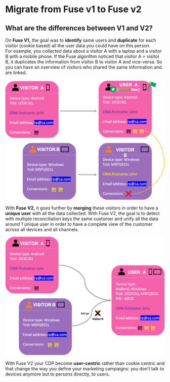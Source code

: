 # Migrate from Fuse v1 to Fuse v2

## What are the differences between V1 and V2?

On **Fuse V1,** the goal was to **identify** same users and **duplicate** for each visitor (cookie based) all the user data you could have on this person.\
For example, you collected data about a visitor A with a laptop and a visitor B with a mobile phone. If the Fuse algorithm noticed that visitor A = visitor B, it duplicates the information from visitor B to visitor A and vice-versa. So you can have an overview of visitors who shared the same information and are linked.

![](<../../.gitbook/assets/image (11).png>)

With **Fuse V2,** it goes further by **merging** these visitors in order to have a **unique user** with all the data collected. With Fuse V2, the goal is to detect with multiple reconciliation keys the same customer and unify all the data around 1 unique user in order to have a complete view of the customer across all devices and all channels.

![](<../../.gitbook/assets/image (12) (2).png>)

With Fuse V2 your CDP become **user-centric** rather than cookie centric and that change the way you define your marketing campaigns: you don’t talk to devices anymore but to persons directly, to users.

##

